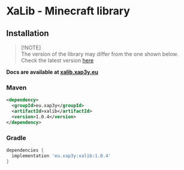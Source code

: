 # XaLib - Minecraft library

## Installation

> [!NOTE]\
> The version of the library may differ from the one shown below. \
> Check the latest version [here](https://github.com/xap3y/XaLib/packages/2173480)

**Docs are available at [xalib.xap3y.eu](https://xalib.xap3y.eu)**
### Maven

```xml
<dependency>
  <groupId>eu.xap3y</groupId>
  <artifactId>xalib</artifactId>
  <version>1.0.4</version>
</dependency>
```

### Gradle

```groovy
dependencies {
  implementation 'eu.xap3y:xalib:1.0.4'
}
```